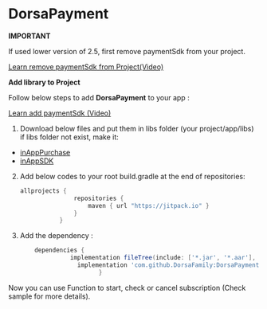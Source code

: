 
# DorsaPayment

**IMPORTANT**

If used lower version of 2.5, first remove paymentSdk from your project.

[Learn remove paymentSdk from Project(Video)](http://2rsa.ir/sdk/Remove-old-library.mp4)

**Add library to Project**

Follow below steps to add **DorsaPayment** to your app :

[Learn add paymentSdk (Video)](http://2rsa.ir/sdk/Add-library.mp4)

  1. Download below files and put them in libs folder (your project/app/libs) if libs folder not exist, make it:
   - [inAppPurchase](http://2rsa.ir/sdk/inAppPurchase.aar)
   - [inAppSDK](http://2rsa.ir/sdk/inAppSDK.aar)

  2. Add below codes to your root build.gradle at the end of repositories:
     ```gradle
     allprojects {
                    repositories {
                        maven { url "https://jitpack.io" }
                    }
                }
     ```
  3. Add the dependency :
      ```gradle
          dependencies {
			        implementation fileTree(include: ['*.jar', '*.aar'], dir: 'libs')
                      implementation 'com.github.DorsaFamily:DorsaPayment:v3.0'
                            }
      ```

Now you can use Function to start, check or cancel subscription (Check sample for more details).                     
